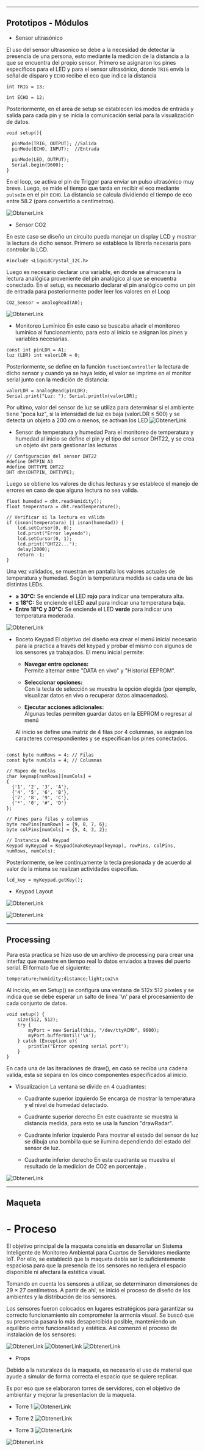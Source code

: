 

---
##  Prototipos - Módulos
* Sensor ultrasónico

El uso del sensor ultrasonico se debe a la necesidad de detectar la presencia de una persona, esto mediante la medicion de la distancia a la que se encuentra del propio sensor. 
Primero se asignaron los pines específicos para el LED y para el sensor ultrasónico, donde `TRIG` envía la señal de disparo y `ECHO` recibe el eco que indica la distancia
```
int TRIG = 13; 

int ECHO = 12; 
```

Posteriormente, en el area de setup se establecen los modos de entrada y salida para cada pin y se inicia la comunicación serial para la visualización de datos.

```
void setup(){
  
  pinMode(TRIG, OUTPUT); //Salida
  pinMode(ECHO, INPUT);  //Entrada
  
  pinMode(LED, OUTPUT);  
  Serial.begin(9600); 
}
```
En el loop, se activa el pin de Trigger para enviar un pulso ultrasónico muy breve. Luego, se mide el tiempo que tarda en recibir el eco mediante `pulseIn` en el pin `ECHO`.  La distancia se calcula dividiendo el tiempo de eco entre 58.2 (para convertirlo a centímetros).

![ObtenerLink](https://i.postimg.cc/ZnqMqWN3/ultrasonico-Tinker.png)



* Sensor CO2

En este caso se diseño un circuito pueda manejar un display LCD y mostrar la lectura de dicho sensor. Primero se establece la librería necesaria para controlar la LCD.
```
#include <LiquidCrystal_I2C.h>

```
Luego es necesario declarar una variable, en donde se almacenara la lectura analógica proveniente del pin analógico al que se encuentra conectado. 
En el setup, es necesario declarar el pin analógico como un pin de entrada para posteriormente poder leer los valores en el Loop
```
CO2_Sensor = analogRead(A0); 

```

![ObtenerLink](https://i.postimg.cc/tTpcLSCB/CO2-Tinker.png)


* Monitoreo Lumínico
En este caso se buscaba añadir el monitoreo lumínico al funcionamiento, para esto al inicio se asignan los pines y variables necesarias.
```
const int pinLDR = A1; 
luz (LDR) int valorLDR = 0;

```
Posteriormente, se define en la función `functionController` la lectura de dicho sensor y  cuando ya se haya leído, el valor se imprime en el monitor serial junto con la medición de distancia:
```
valorLDR = analogRead(pinLDR);
Serial.print("Luz: "); Serial.println(valorLDR);
```
Por ultimo, valor del sensor de luz se utiliza para determinar si el ambiente tiene "poca luz", si la intensidad de luz es baja (valorLDR ≤ 500) y se detecta un objeto a 200 cm o menos, se activan los LED 
![ObtenerLink](https://i.postimg.cc/QMLwqxLG/Monitoreo-Luminico-Tinker.png)


* Sensor de temperatura y humedad
Para el monitoreo de temperatura y humedad al inicio se define el pin y el tipo del sensor DHT22, y se crea un objeto `dht` para gestionar las lecturas
```
// Configuración del sensor DHT22 
#define DHTPIN A3 
#define DHTTYPE DHT22 
DHT dht(DHTPIN, DHTTYPE);
```
Luego se obtiene los valores de dichas lecturas y se establece el manejo de errores en caso de que alguna lectura no sea valida.
```
float humedad = dht.readHumidity();
float temperatura = dht.readTemperature();

// Verificar si la lectura es válida
if (isnan(temperatura) || isnan(humedad)) {
    lcd.setCursor(0, 0);
    lcd.print("Error leyendo");
    lcd.setCursor(0, 1);
    lcd.print("DHT22...");
    delay(2000);
    return -1;
}

```

Una vez validados, se muestran en pantalla los valores actuales de temperatura y humedad. Según la temperatura medida se cada una de las distintas LEDs. 
-   **≥ 30°C:** Se enciende el LED **rojo** para indicar una temperatura alta.
-   **≤ 18°C:** Se enciende el LED **azul** para indicar una temperatura baja.
-   **Entre 18°C y 30°C:** Se enciende el LED **verde** para indicar una temperatura moderada.

![ObtenerLink](https://i.postimg.cc/HnPP8T0N/Temp-Humedad-Wokwi.jpg)


* Boceto Keypad
El objetivo del diseño era crear el menú inicial necesario para la practica a través del keypad y probar el mismo con algunos de los sensores ya trabajados. El menu inicial permite: 

	-   **Navegar entre opciones:**  
	    Permite alternar entre "DATA en vivo" y "Historial EEPROM".
	    
	-   **Seleccionar opciones:**  
	    Con la tecla de selección se muestra la opción elegida (por ejemplo, visualizar datos en vivo o recuperar datos almacenados).
	    
	-   **Ejecutar acciones adicionales:**  
	    Algunas teclas permiten guardar datos en la EEPROM o regresar al menú

	Al inicio se define una matriz de 4 filas por 4 columnas, se asignan los caracteres correspondientes y se especifican los pines conectados.

```

const byte numRows = 4; // Filas
const byte numCols = 4; // Columnas

// Mapeo de teclas
char keymap[numRows][numCols] = 
{
  {'1', '2', '3', 'A'}, 
  {'4', '5', '6', 'B'}, 
  {'7', '8', '9', 'C'},
  {'*', '0', '#', 'D'}
};

// Pines para filas y columnas
byte rowPins[numRows] = {9, 8, 7, 6}; 
byte colPins[numCols] = {5, 4, 3, 2}; 

// Instancia del Keypad
Keypad myKeypad = Keypad(makeKeymap(keymap), rowPins, colPins, numRows, numCols);

```
Posteriormente,  se lee continuamente la tecla presionada y de acuerdo al valor de la misma se realizan actividades especifias.
```
lcd_key = myKeypad.getKey();
```
* Keypad Layout

![ObtenerLink](https://i.postimg.cc/jqhGVKbb/Keypad-Lay-Out.png)


![ObtenerLink](https://i.postimg.cc/43zM2kZK/Merged-Epprom-Keypad.png)


---
##  Processing
Para esta practica se hizo uso de un archivo de processing para crear una interfaz que muestre en tiempo real lo datos enviados a traves del puerto serial. El formato fue el siguiente: 
```
temperature;humidity;distance;light;co2\n
```
Al incicio, en en Setup() se configura una ventana  de 512x 512 pixeles y se indica que se debe esperar un salto de linea '\n' para el procesamiento de cada conjunto de datos.
```
void setup() {
    size(512, 512);
    try {
        myPort = new Serial(this, "/dev/ttyACM0", 9600);
        myPort.bufferUntil('\n');
    } catch (Exception e){
        println("Error opening serial port");
    }        
}
```
En cada una de las iteraciones de draw(), en caso se reciba una cadena valida, esta se separa en los cinco componentes especificados al inicio.
* Visualizacion
La ventana se divide en 4 cuadrantes:

    - Cuadrante superior izquierdo 
Se encarga de mostrar la temperatura y el nivel de humedad detectado.

    - Cuadrante superior derecho
En este cuadrante se muestra la distancia medida, para esto se usa la funcion "drawRadar".

    - Cuadrante inferior izquierdo
Para mostrar el estado del sensor de luz se dibuja una bombilla que se ilumina dependiendo del estado del sensor de luz.

    - Cuadrante inferior derecho
En este cuadrante se muestra el resultado de la medicion de CO2 en porcentaje .


![ObtenerLink](https://i.postimg.cc/28s2KR2W/Processing.jpg)

---
##  Maqueta

 # -   Proceso
El objetivo principal de la maqueta consistía en desarrollar un Sistema Inteligente de Monitoreo Ambiental para Cuartos de Servidores mediante IoT. Por ello, se estableció que la maqueta debía ser lo suficientemente espaciosa para que la presencia de los sensores no redujera el espacio disponible ni afectara la estética visual.

Tomando en cuenta los sensores a utilizar, se determinaron dimensiones de 29 × 27 centímetros. A partir de ahí, se inició el proceso de diseño de los ambientes y la distribución de los sensores.

Los sensores fueron colocados en lugares estratégicos para garantizar su correcto funcionamiento sin comprometer la armonía visual. Se buscó que su presencia pasara lo más desapercibida posible, manteniendo un equilibrio entre funcionalidad y estética. Así comenzó el proceso de instalación de los sensores:

![ObtenerLink](https://i.postimg.cc/HnxVLdFS/Sensor1.png)
![ObtenerLink](https://i.postimg.cc/sxN1Qbr3/Sensor2.png)
![ObtenerLink](https://i.postimg.cc/1RC8jVNb/Sensor3.png)

 * Props

Debido a la naturaleza de la maqueta, es necesario el uso de material que ayude a simular de forma correcta el espacio que se quiere replicar. 

Es por eso que se elaboraron torres de servidores, con el objetivo de ambientar y mejorar la presentacion de la maqueta.

 * Torre 1
![ObtenerLink](https://i.postimg.cc/CKsCFnVt/torre-Servidor-1.jpg)

* Torre 2
![ObtenerLink](https://i.postimg.cc/658hdQd2/torre-Servidor-2.jpg)

* Torre 3
![ObtenerLink](https://i.postimg.cc/wBpc8cnL/torre-Servidor-3.jpg)

![ObtenerLink](https://i.postimg.cc/gjJHtzQ7/torre-Servidor-Full.jpg)
    
